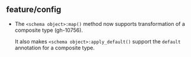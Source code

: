 ## feature/config

* The `<schema object>:map()` method now supports transformation of a composite
  type (gh-10756).

  It also makes `<schema object>:apply_default()` support the `default`
  annotation for a composite type.
